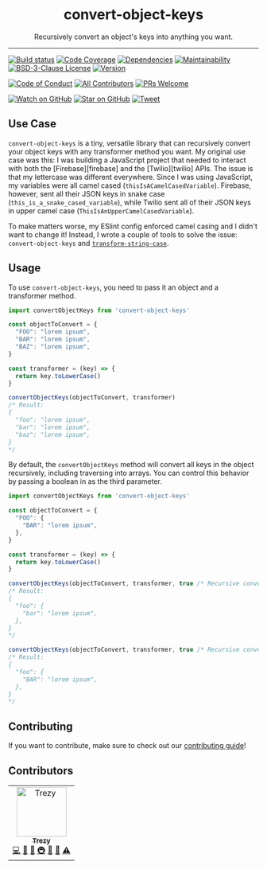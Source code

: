 <div align="center">
  <h1>convert-object-keys</h1>

  <p>Recursively convert an object's keys into anything you want.</p>

  <hr />
</div>

[![Build status][circleci-badge]][circleci]
[![Code Coverage][coveralls-badge]][coveralls]
[![Dependencies][daviddm-badge]][daviddm]
[![Maintainability][codeclimate-badge]][codeclimate]
[![BSD-3-Clause License][license-badge]][license]
[![Version][version-badge]][package]
<!-- [![Downloads][downloads-badge]][npmtrends] -->

[![Code of Conduct][code-of-conduct-badge]][code-of-conduct]
[![All Contributors](https://img.shields.io/badge/all_contributors-1-orange.svg?style=flat-square)](#contributors)
[![PRs Welcome][prs-badge]][prs]

[![Watch on GitHub][github-watch-badge]][github-watch]
[![Star on GitHub][github-star-badge]][github-star]
[![Tweet][twitter-badge]][twitter]

## Use Case

`convert-object-keys` is a tiny, versatile library that can recursively convert your object keys with any transformer method you want. My original use case was this: I was building a JavaScript project that needed to interact with both the [Firebase][firebase] and the [Twilio][twilio] APIs. The issue is that my lettercase was different everywhere. Since I was using JavaScript, my variables were all camel cased (`thisIsACamelCasedVariable`). Firebase, however, sent all their JSON keys in snake case (`this_is_a_snake_cased_variable`), while Twilio sent all of their JSON keys in upper camel case (`ThisIsAnUpperCamelCasedVariable`).

To make matters worse, my ESlint config enforced camel casing and I didn't want to change it! Instead, I wrote a couple of tools to solve the issue: `convert-object-keys` and [`transform-string-case`][transform-string-case].

## Usage

To use `convert-object-keys`, you need to pass it an object and a transformer method.

```js
import convertObjectKeys from 'convert-object-keys'

const objectToConvert = {
  "FOO": "lorem ipsum",
  "BAR": "lorem ipsum",
  "BAZ": "lorem ipsum",
}

const transformer = (key) => {
  return key.toLowerCase()
}

convertObjectKeys(objectToConvert, transformer)
/* Result:
{
  "foo": "lorem ipsum",
  "bar": "lorem ipsum",
  "baz": "lorem ipsum",
}
*/
```

By default, the `convertObjectKeys` method will convert all keys in the object recursively, including traversing into arrays. You can control this behavior by passing a boolean in as the third parameter.

```js
import convertObjectKeys from 'convert-object-keys'

const objectToConvert = {
  "FOO": {
    "BAR": "lorem ipsum",
  },
}

const transformer = (key) => {
  return key.toLowerCase()
}

convertObjectKeys(objectToConvert, transformer, true /* Recursive conversion enabled */)
/* Result:
{
  "foo": {
    "bar": "lorem ipsum",
  },
}
*/

convertObjectKeys(objectToConvert, transformer, true /* Recursive conversion disabled */)
/* Result:
{
  "foo": {
    "BAR": "lorem ipsum",
  },
}
*/
```

## Contributing

If you want to contribute, make sure to check out our [contributing guide][contributing]!

## Contributors

<!-- ALL-CONTRIBUTORS-LIST:START - Do not remove or modify this section -->
<!-- prettier-ignore-start -->
<!-- markdownlint-disable -->
<table>
  <tr>
    <td align="center"><a href="http://trezy.com"><img src="https://avatars2.githubusercontent.com/u/442980?v=4" width="100px;" alt="Trezy"/><br /><sub><b>Trezy</b></sub></a><br /><a href="https://github.com/trezy-studios/convert-object-keys/commits?author=trezy" title="Code">💻</a> <a href="https://github.com/trezy-studios/convert-object-keys/commits?author=trezy" title="Documentation">📖</a> <a href="#ideas-trezy" title="Ideas, Planning, & Feedback">🤔</a> <a href="#infra-trezy" title="Infrastructure (Hosting, Build-Tools, etc)">🚇</a> <a href="#maintenance-trezy" title="Maintenance">🚧</a> <a href="#tool-trezy" title="Tools">🔧</a> <a href="https://github.com/trezy-studios/convert-object-keys/commits?author=trezy" title="Tests">⚠️</a></td>
  </tr>
</table>

<!-- markdownlint-enable -->
<!-- prettier-ignore-end -->
<!-- ALL-CONTRIBUTORS-LIST:END -->

[circleci]: https://circleci.com/gh/trezy-studios/workflows/convert-object-keys
[circleci-badge]: https://img.shields.io/circleci/build/gh/trezy-studios/convert-object-keys/master.svg?style=flat-square
[code-of-conduct]: CODE_OF_CONDUCT.md
[code-of-conduct-badge]: https://img.shields.io/badge/code%20of-conduct-ff69b4.svg?style=flat-square
[codeclimate]: https://codeclimate.com/github/trezy-studios/convert-object-keys
[codeclimate-badge]: https://img.shields.io/codeclimate/maintainability/trezy-studios/convert-object-keys.svg?style=flat-square
[contributing]: CONTRIBUTING.md
[coveralls]: https://coveralls.io/github/trezy-studios/convert-object-keys
[coveralls-badge]: https://img.shields.io/coveralls/trezy-studios/convert-object-keys.svg?style=flat-square
[daviddm]: https://david-dm.org/trezy-studios/convert-object-keys
[daviddm-badge]: https://img.shields.io/david/dev/trezy-studios/convert-object-keys.svg?style=flat-square
[downloads-badge]: https://img.shields.io/npm/dm/convert-object-keys.svg?style=flat-square
[github-watch]: https://github.com/trezy-studios/convert-object-keys/watchers
[github-watch-badge]: https://img.shields.io/github/watchers/trezy-studios/convert-object-keys.svg?style=social
[github-star]: https://github.com/trezy-studios/convert-object-keys/stargazers
[github-star-badge]: https://img.shields.io/github/stars/trezy-studios/convert-object-keys.svg?style=social
[license]: LICENSE
[license-badge]: https://img.shields.io/npm/l/convert-object-keys.svg?style=flat-square
[npmtrends]: https://www.npmtrends.com/convert-object-keys
[package]: https://npmjs.com/package/convert-object-keys
[prs]: CONTRIBUTING.md
[prs-badge]: https://img.shields.io/badge/PRs-welcome-brightgreen.svg?style=flat-square
[transform-string-case]: https://github.com/trezy-studios/transform-string-case
[twitter]: https://twitter.com/intent/tweet?text=Check%20out%20convert-object-keys%20by%20%40TrezyCodes%20https%3A%2F%2Fgithub.com%2Ftrezy-studios%2Fconvert-object-keys%20%F0%9F%91%8D
[twitter-badge]: https://img.shields.io/twitter/url/https/github.com/trezy-studios/convert-object-keys.svg?style=social
[version-badge]: https://img.shields.io/npm/v/convert-object-keys.svg?style=flat-square
